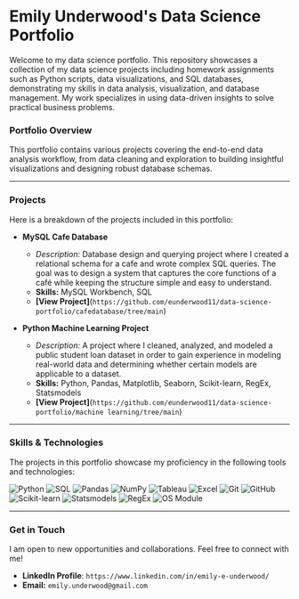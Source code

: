 # Emily Underwood's Data Science Portfolio

Welcome to my data science portfolio. This repository showcases a collection of my data science projects including homework assignments such as Python scripts, data visualizations, and SQL databases, demonstrating my skills in data analysis, visualization, and database management. My work specializes in using data-driven insights to solve practical business problems.

### Portfolio Overview

This portfolio contains various projects covering the end-to-end data analysis workflow, from data cleaning and exploration to building insightful visualizations and designing robust database schemas.

---

### Projects

Here is a breakdown of the projects included in this portfolio:

* **MySQL Cafe Database**
    * *Description:* Database design and querying project where I created a relational schema for a cafe and wrote complex SQL queries. The goal was to design a system that captures the core functions of a café while keeping the structure simple and easy to understand.
    * **Skills:** MySQL Workbench, SQL
    * **[View Project]**(`https://github.com/eunderwood11/data-science-portfolio/cafedatabase/tree/main`)
 
* **Python Machine Learning Project**
   * *Description:* A project where I cleaned, analyzed, and modeled a public student loan dataset in order to gain experience in modeling real-world data and determining whether certain models are applicable to a dataset.
   * **Skills:** Python, Pandas, Matplotlib, Seaborn, Scikit-learn, RegEx, Statsmodels
   * **[View Project]**(`https://github.com/eunderwood11/data-science-portfolio/machine learning/tree/main`)

---

### Skills & Technologies

The projects in this portfolio showcase my proficiency in the following tools and technologies:

![Python](https://img.shields.io/badge/-Python-3776AB?style=flat&logo=python&logoColor=white)
![SQL](https://img.shields.io/badge/-SQL-4479A3?style=flat&logo=mysql&logoColor=white)
![Pandas](https://img.shields.io/badge/-Pandas-150458?style=flat&logo=pandas&logoColor=white)
![NumPy](https://img.shields.io/badge/-NumPy-013243?style=flat&logo=numpy&logoColor=white)
![Tableau](https://img.shields.io/badge/-Tableau-E97627?style=flat&logo=tableau&logoColor=white)
![Excel](https://img.shields.io/badge/-Excel-217346?style=flat&logo=microsoftexcel&logoColor=white)
![Git](https://img.shields.io/badge/-Git-F05032?style=flat&logo=git&logoColor=white)
![GitHub](https://img.shields.io/badge/-GitHub-181717?style=flat&logo=github&logoColor=white)
![Scikit-learn](https://img.shields.io/badge/scikit--learn-F7931E?style=flat&logo=scikit-learn&logoColor=white)
![Statsmodels](https://img.shields.io/badge/statsmodels-4D5D6E?style=flat)
![RegEx](https://img.shields.io/badge/regex-582C5D?style=flat)
![OS Module](https://img.shields.io/badge/OS%20Module-3776AB?style=flat&logo=python&logoColor=white)

---

### Get in Touch

I am open to new opportunities and collaborations. Feel free to connect with me!

* **LinkedIn Profile**: `https://www.linkedin.com/in/emily-e-underwood/`
* **Email:** `emily.underwood@gmail.com`


